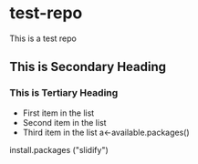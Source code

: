 # test-repo
This is a test repo
## This is Secondary Heading
### This is Tertiary Heading
* First item in the list
* Second item in the list
* Third item in the list
a<-available.packages()


install.packages ("slidify")
